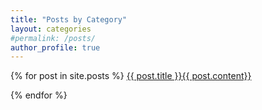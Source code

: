```yaml
---
title: "Posts by Category"
layout: categories
#permalink: /posts/
author_profile: true
---
```


  {% for post in site.posts %}
      <a href="{{ post.url }}">{{ post.title }}{{ post.content}}</a>
    
  {% endfor %}
